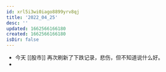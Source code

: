 ```yaml
---
id: xrl5i3wi0iago8899yrv8qj
title: '2022_04_25'
desc: ''
updated: 1662566166180
created: 1662566166180
isDir: false
---
```

- 今天 [[股市]] 再次刷新了下跌记录，悲伤，但不知道说什么好。
-